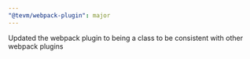 ```yaml
---
"@tevm/webpack-plugin": major
---
```


Updated the webpack plugin to being a class to be consistent with other webpack plugins
